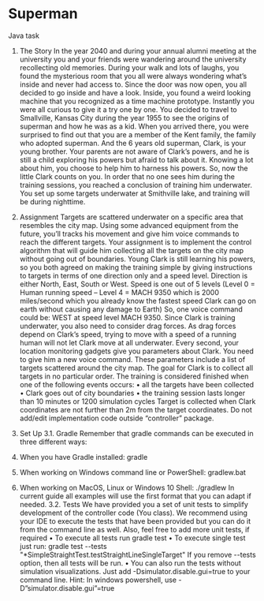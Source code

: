# Superman
Java task

1. The Story
In the year 2040 and during your annual alumni meeting at the university you and your friends
were wandering around the university recollecting old memories. During your walk and lots of
laughs, you found the mysterious room that you all were always wondering what’s inside and never
had access to. Since the door was now open, you all decided to go inside and have a look.
Inside, you found a weird looking machine that you recognized as a time machine prototype.
Instantly you were all curious to give it a try one by one. You decided to travel to Smallville, Kansas
City during the year 1955 to see the origins of superman and how he was as a kid.
When you arrived there, you were surprised to find out that you are a member of the Kent family,
the family who adopted superman. And the 6 years old superman, Clark, is your young brother.
Your parents are not aware of Clark’s powers, and he is still a child exploring his powers but afraid
to talk about it.
Knowing a lot about him, you choose to help him to harness his powers. So, now the little Clark
counts on you.
In order that no one sees him during the training sessions, you reached a conclusion of training
him underwater. You set up some targets underwater at Smithville lake, and training will be during
nighttime.

2. Assignment
Targets are scattered underwater on a specific area that resembles the city map. Using some
advanced equipment from the future, you’ll tracks his movement and give him voice commands to
reach the different targets.
Your assignment is to implement the control algorithm that will guide him collecting all the targets
on the city map without going out of boundaries.
Young Clark is still learning his powers, so you both agreed on making the training simple by giving
instructions to targets in terms of one direction only and a speed level.
Direction is either North, East, South or West.
Speed is one out of 5 levels (Level 0 = Human running speed – Level 4 = MACH 9350 which is
2000 miles/second which you already know the fastest speed Clark can go on earth without
causing any damage to Earth)
So, one voice command could be: WEST at speed level MACH 9350.
Since Clark is training underwater, you also need to consider drag forces. As drag forces depend
on Clark’s speed, trying to move with a speed of a running human will not let Clark move at all
underwater.
Every second, your location monitoring gadgets give you parameters about Clark. You need to
give him a new voice command. These parameters include a list of targets scattered around the
city map. The goal for Clark is to collect all targets in no particular order.
The training is considered finished when one of the following events occurs:
• all the targets have been collected
• Clark goes out of city boundaries
• the training session lasts longer than 10 minutes or 1200 simulation cycles
Target is collected when Clark coordinates are not further than 2m from the target coordinates.
Do not add/edit implementation code outside “controller” package.

3. Set Up
3.1. Gradle
Remember that gradle commands can be executed in three different ways:
1. When you have Gradle installed: gradle <command>
2. When working on Windows command line or PowerShell: gradlew.bat <command>
3. When working on MacOS, Linux or Windows 10 Shell: ./gradlew <command>
In current guide all examples will use the first format that you can adapt if needed.
3.2. Tests
We have provided you a set of unit tests to simplify development of the controller code (You
class). We recommend using your IDE to execute the tests that have been provided but you can
do it from the command line as well. Also, feel free to add more unit tests, if required
• To execute all tests run
gradle test
• To execute single test just run:
gradle test --tests "*SimpleStraightTest.testStraightLineSingleTarget"
If you remove --tests option, then all tests will be run.
• You can also run the tests without simulation visualizations. Just add
-Dsimulator.disable.gui=true to your command line.
Hint: In windows powershell, use -D”simulator.disable.gui”=true

